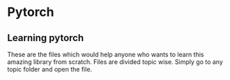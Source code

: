 # Pytorch
## Learning pytorch

These are the files which would help anyone who wants to learn this amazing library from scratch.
Files are divided topic wise.
Simply go to any topic folder and open the file.
